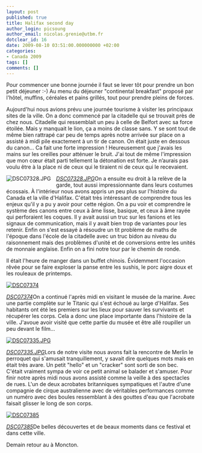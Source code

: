 ```yaml
---
layout: post
published: true
title: Halifax second day
author_login: picsoung
author_email: nicolas.grenie@utbm.fr
dotclear_id: 16
date: 2009-08-10 03:51:00.000000000 +02:00
categories:
- Canada 2009
tags: []
comments: []
---
```

<p>Pour commencer une bonne journée il faut se lever tôt pour prendre un bon petit déjeuner :-) Au menu du déjeuner "continental breakfast" proposé par l'hôtel, muffins, céréales et pains grillés, tout pour prendre pleins de forces.</p>


<p>Aujourd'hui nous avions prévu une journée tourisme à visiter les principaux sites de la ville. On a donc commencé par la citadelle qui se trouvait près de chez nous. Citadelle qui ressemblait un peu à celle de Belfort avec sa force étoilée. Mais y manquait le lion, ça a moins de classe sans.
Y se sont tout de même bien rattrapé car peu de temps après notre arrivée sur place on a assisté à midi pile exactement à un tir de canon. On était juste en dessous du canon… Ca fait une forte impression&nbsp;! Heureusement que j'avais les mains sur les oreilles pour atténuer le bruit. J'ai tout de même l'impression que mon cœur était parti tellement la détonation est forte. Je n’aurais pas voulu être à la place ni de ceux qui le tiraient ni de ceux qui le recevaient.</p>


<p><a href="http://farm4.static.flickr.com/3492/3806394346_cd31df0c12_b.jpg"><img src="http://farm4.static.flickr.com/3492/3806394346_cd31df0c12_t.jpg" alt="DSC07328.JPG" style="float:left; margin: 0 1em 1em 0;" /></a></p>


<p><em><a href="http://www.flickr.com/photos/picsoung/3806394346/">DSC07328.JPG</a></em>On a ensuite eu droit à la relève de la garde, tout aussi impressionnante dans leurs costumes écossais. À l'intérieur nous avons appris un peu plus sur l'histoire du Canada et la ville d'Halifax. C'était très intéressant de comprendre tous les enjeux qu'il y a pu y avoir pour cette région.
On a pu voir et comprendre le système des canons entre ceux à âme lisse, basique, et ceux à âme rayée qui perforaient les coques. Il y avait aussi un truc sur les fanions et les signaux de communication, mais il y avait bien trop de variantes pour les retenir. Enfin on s'est essayé à résoudre un tit problème de maths de l'époque dans l'école de la citadelle avec un truc bidon au niveau du raisonnement mais des problèmes d'unité et de conversions entre les unités de monnaie anglaise.
Enfin on a fini notre tour par le chemin de ronde.</p>


<p>Il était l'heure de manger dans un buffet chinois. Évidemment l'occasion rêvée pour se faire exploser la panse entre les sushis, le porc aigre doux et les rouleaux de printemps.</p>



<p><a href="http://farm3.static.flickr.com/2547/3806398908_1060600a03_b.jpg"><img src="http://farm3.static.flickr.com/2547/3806398908_1060600a03_t.jpg" alt="DSC07374" /></a></p>


<p><em><a href="http://www.flickr.com/photos/picsoung/3806398908/">DSC07374</a></em>On a continué l'après midi en visitant le musée de la marine. Avec une partie complète sur le Titanic qui s'est échoué au large d'Halifax. Ses habitants ont été les premiers sur les lieux pour sauver les survivants et récupérer les corps. Cela a donc une place importante dans l'histoire de la ville.
J'avoue avoir visité que cette partie du musée et être allé roupiller un peu devant le film…</p>


<p><a href="http://farm3.static.flickr.com/2468/3805577961_83496075b2_b.jpg"><img src="http://farm3.static.flickr.com/2468/3805577961_83496075b2_t.jpg" alt="DSC07335.JPG" /></a></p>


<p><em><a href="http://www.flickr.com/photos/picsoung/3805577961/">DSC07335.JPG</a></em>Lors de notre visite nous avons fait la rencontre de Merlin le perroquet qui s'amusait tranquillement, y savait dire quelques mots mais en était très avare. Un petit "hello" et un "cracker" sont sorti de son bec. C'était vraiment sympa de voir ce petit animal se balader et s'amuser.
Pour finir notre après midi nous avons assisté comme la veille à des spectacles de rues. L'un de deux acrobates britanniques sympatiques et l'autre d'une compagnie de cirque australienne avec de véritables performances comme un numéro avec des boules ressemblant à des gouttes d'eau que l'acrobate faisait glisser le long de son corps.</p>


<p><a href="http://farm3.static.flickr.com/2461/3805587041_d66bde24d9_b.jpg"><img src="http://farm3.static.flickr.com/2461/3805587041_d66bde24d9_t.jpg" alt="DSC07385" /></a></p>


<p><em><a href="http://www.flickr.com/photos/picsoung/3805587041/">DSC07385</a></em>De belles découvertes et de beaux moments dans ce festival et dans cette ville.</p>


<p>Demain retour au à Moncton.</p>
